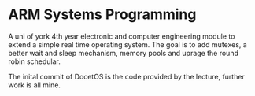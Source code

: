 # ARM Systems Programming
A uni of york 4th year electronic and computer engineering module to extend a simple real time operating system. The goal is to add mutexes, a better wait and sleep mechanism, memory pools and uprage the round robin schedular.

The inital commit of DocetOS is the code provided by the lecture, further work is all mine. 
